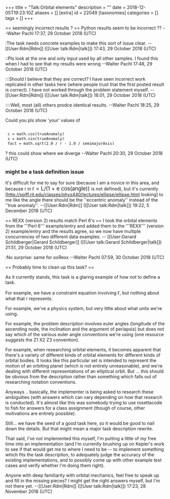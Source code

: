 +++
title = "Talk:Orbital elements"
description = ""
date = 2018-12-05T19:23:10Z
aliases = []
[extra]
id = 22049
[taxonomies]
categories = []
tags = []
+++

== seemingly incorrect results ? ==
Python results seem to be incorrect ??
--Walter Pachl 17:37, 29 October 2018 (UTC)

:The task needs concrete examples to make this sort of issue clear. --[[User:Rdm|Rdm]] ([[User talk:Rdm|talk]]) 17:43, 29 October 2018 (UTC)

::Pls look at the one and only input used by all other samples. I found this when I had to see that my results were wrong --Walter Pachl 17:48, 29 October 2018 (UTC)

:::Should I believe that they are correct? I have seen incorrect work replicated in other tasks here (where people trust that the first posted result is correct). I have not worked through the problem statement myself. --[[User:Rdm|Rdm]] ([[User talk:Rdm|talk]]) 18:01, 29 October 2018 (UTC)

::::Well, most (all) others prodce identical results. --Walter Pachl 18:25, 29 October 2018 (UTC)

Could you pls show 'your' values of

```txt

 c = math.cos(trueAnomaly)
 s = math.sin(trueAnomaly)
 fact = math.sqrt(2.0 / r - 1.0 / semimajorAxis)

```

? this could show where we diverge --Walter Pachl 20:30, 29 October 2018 (UTC)


###  might be a task definition issue 


It's difficult for me to say for sure (because I am a novice in this area, and because r in <big> r = L/(1 + e cos(angle)) </big> is not defined), but it's currently [http://spiff.rit.edu/classes/phys440/lectures/ellipse/ellipse.html looking] to me like the angle there should be the ''eccentric anomaly'' instead of the ''true anomaly''. --[[User:Rdm|Rdm]] ([[User talk:Rdm|talk]]) 19:22, 5 December 2018 (UTC)

== REXX (version 2) results match Perl 6's ==
I took the orbital elements from the '''Perl 6''' example/entry and added them to the '''REXX''' (version 2) example/entry and the results agree,   so we now have multiple concurrences of two different data examples.     -- [[User:Gerard Schildberger|Gerard Schildberger]] ([[User talk:Gerard Schildberger|talk]]) 21:51, 29 October 2018 (UTC)

:No surprise: same for ooRexx --Walter Pachl 07:59, 30 October 2018 (UTC)

== Probably time to clean up this task? ==

As it currently stands, this task is a glaring example of how *not* to define a task.

For example, we have a constraint equation involving <big>r</big>, but nothing about what that r represents.

For example, we've a physics system, but very little about what units we're using.

For example, the problem description involves euler angles (longitude of the ascending node, the inclination and the argument of periapsis) but does not say which of the various euler angle conventions we're using (one resource suggests the Z1 X2 Z3 convention).

For example, when researching orbital elements, it becomes apparent that there's a variety of different kinds of orbital elements for different kinds of orbital bodies. It looks like this particular set is intended to represent the motion of an orbiting planet (which is not entirely unreasonable), and we're dealing with different representations of an elliptical orbit. But ... this should be obvious from the description rather than something which falls out of researching notation conventions.

Anyways .. basically, the implementer is being asked to research these ambiguities (with answers which can vary depending on how that research is conducted). It's almost like this was somebody trying to use rosettacode to fish for answers for a class assignment (though of course, other motivations are entirely possible).

Still... we have the seed of a good task here, so it would be good to nail down the details. But that might mean a major task description rewrite.

That said, I've not implemented this myself, I'm putting a little of my free time into an implementation (and I'm currently brushing up on Kepler's work to see if that would get me to where I need to be -- to implement something which fits the task description, to adequately judge the accuracy of the existing implementations, and to possibly come up with other example test cases and verify whether I'm doing them right).

Anyone with deep familiarity with orbital mechanics, feel free to speak up and fill in the missing pieces?  I might get the right answers myself, but I'm not there yet. --[[User:Rdm|Rdm]] ([[User talk:Rdm|talk]]) 17:23, 28 November 2018 (UTC)
